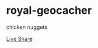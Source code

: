 # royal-geocacher

chicken nuggets

[Live Share](https://prod.liveshare.vsengsaas.visualstudio.com/join?AC10B2F856201E73D51A7C16D49CDED2443B)

